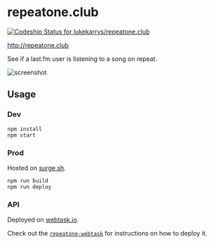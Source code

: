 # repeatone.club

[ ![Codeship Status for lukekarrys/repeatone.club](https://codeship.com/projects/69239a80-28c3-0133-81bc-1ecec8ed5cc2/status?branch=master)](https://codeship.com/projects/97821)

http://repeatone.club

See if a last.fm user is listening to a song on repeat.

![screenshot](https://cldup.com/UjR_z73vH5.png)


## Usage

### Dev

```
npm install
npm start
```

### Prod

Hosted on [surge.sh](https://surge.sh/).

```
npm run build
npm run deploy
```

### API

Deployed on [webtask.io](https://webtask.io/).

Check out the [`repeatone-webtask`](https://github.com/lukekarrys/repeatone-webtask) for instructions on how to deploy it.
